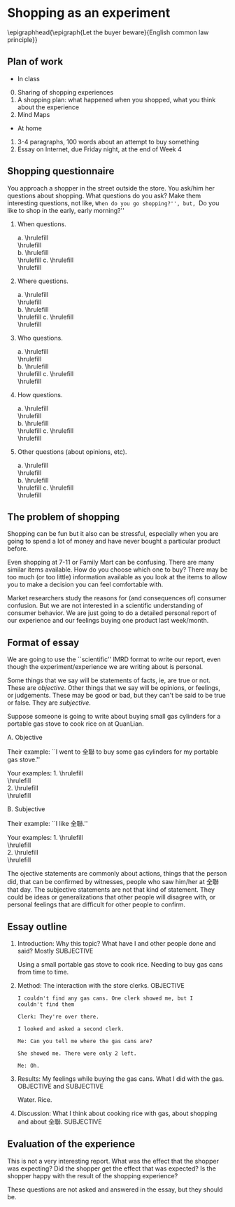 # Shopping as an experiment

\epigraphhead{\epigraph{Let the buyer beware}{English common law principle}}

## Plan of work
	
* In class

0. Sharing of shopping experiences
1. A shopping plan: what happened when you shopped, what you think about the experience
3. Mind Maps

* At home

1. 3-4 paragraphs, 100 words about an attempt to buy something
2. Essay on Internet, due Friday night, at the end of Week 4

## Shopping questionnaire

You approach a shopper in the street outside the store. You ask/him her questions about shopping. What questions do you ask?
Make them interesting questions, not like, ``When do you go shopping?'', but, ``Do you like to shop in the early, early morning?''

1. When questions.

    a. \hrulefill \
    \hrulefill \
    b. \hrulefill \
    \hrulefill
    c. \hrulefill \
    \hrulefill


1. Where questions.

    a. \hrulefill \
    \hrulefill \
    b. \hrulefill \
    \hrulefill
    c. \hrulefill \
    \hrulefill


1. Who questions.

    a. \hrulefill \
    \hrulefill \
    b. \hrulefill \
    \hrulefill
    c. \hrulefill \
    \hrulefill

1. How questions.

    a. \hrulefill \
    \hrulefill \
    b. \hrulefill \
    \hrulefill
    c. \hrulefill \
    \hrulefill

1. Other questions (about opinions, etc).

    a. \hrulefill \
    \hrulefill \
    b. \hrulefill \
    \hrulefill
    c. \hrulefill \
    \hrulefill




## The problem of shopping

Shopping can be fun but it also can be stressful, especially when you are going to spend a lot of money and have never bought a particular product before.

Even shopping at 7-11 or Family Mart can be confusing. There are many similar items available. How do you choose which one to buy? There may be too much (or too little) information available as you look at the items to allow you to make a decision you can feel comfortable with.

Market researchers study the reasons for (and consequences of) consumer confusion. But we are not interested in a scientific understanding of consumer behavior. We are just going to do a detailed personal report of our experience and our feelings buying one product last week/month.

## Format of essay

We are going to use the ``scientific'' IMRD format to write our report, even though the experiment/experience we are writing about is personal.

Some things that we say will be statements of facts, ie, are true or not. These are *objective*. Other things that we say will be opinions, or feelings, or judgements. These may be good or bad, but they can't be said to be true or false. They are *subjective*.

Suppose someone is going to write about buying small gas cylinders for a portable gas stove to cook rice on at QuanLian.

A.  Objective

Their example: ``I went to 全聯 to buy some gas cylinders for my portable gas stove.''

Your examples: 1. \hrulefill \
\hrulefill \
2. \hrulefill \
\hrulefill

B.  Subjective

Their example: ``I like 全聯.''

Your examples: 1. \hrulefill \
\hrulefill \
2. \hrulefill \
\hrulefill

The ojective statements are commonly about actions, things that the person did, that can be confirmed by witnesses, people who saw him/her at 全聯 that day. The subjective statements are not that kind of statement. They could be ideas or generalizations that other people will disagree with, or personal feelings that are difficult for other people to confirm.

## Essay outline

1.  Introduction: Why this topic? What have I and other people done and said? Mostly SUBJECTIVE

    Using a small portable gas stove to cook rice. Needing to buy gas cans from time to time.

2.  Method: The interaction with the store clerks. OBJECTIVE

		I couldn't find any gas cans. One clerk showed me, but I
		couldn't find them

		Clerk: They're over there.

		I looked and asked a second clerk.

		Me: Can you tell me where the gas cans are?

		She showed me. There were only 2 left.

		Me: Oh.

3.  Results: My feelings while buying the gas cans. What I did with the gas. OBJECTIVE and SUBJECTIVE

    Water. Rice.

4.  Discussion: What I think about cooking rice with gas, about shopping and about 全聯. SUBJECTIVE

## Evaluation of the experience

This is not a very interesting report. What was the effect that the 
shopper was expecting? Did the shopper get the effect that was expected? 
Is the shopper happy with the result of the shopping experience?

These questions are not asked and answered in the essay, but they should 
be.
